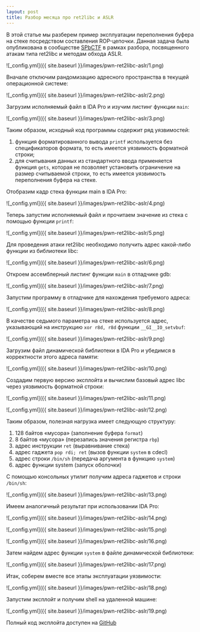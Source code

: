 ```yaml
---
layout: post
title: Разбор месяца про ret2libc и ASLR
---
```


В этой статье мы разберем пример эксплуатации переполнения буфера на стеке посредством составления ROP-цепочки. Данная задача была опубликована в сообществе [SPbCTF](https://pwn.spbctf.ru/tasks) в рамках разбора, посвященного атакам типа ret2libc и методам обхода ASLR.

![_config.yml]({{ site.baseurl }}/images/pwn-ret2libc-aslr/1.png)

Вначале отключим рандомизацию адресного пространства в текущей операционной системе:

![_config.yml]({{ site.baseurl }}/images/pwn-ret2libc-aslr/2.png)

Загрузим исполняемый файл в IDA Pro и изучим листинг функции `main`:

![_config.yml]({{ site.baseurl }}/images/pwn-ret2libc-aslr/3.png)

Таким образом, исходный код программы содержит ряд уязвимостей:

1) функция форматированного вывода `printf` используется без спецификаторов формата, то есть имеется уязвимость форматной строки;
2) для считывания данных из стандартного ввода применяется функция `gets`, которая не позволяет установить ограничение на размер считываемой строки, то есть имеется уязвимость переполнения буфера на стеке.

Отобразим кадр стека функции main в IDA Pro:

![_config.yml]({{ site.baseurl }}/images/pwn-ret2libc-aslr/4.png)

Теперь запустим исполняемый файл и прочитаем значение из стека с помощью функции `printf`:

![_config.yml]({{ site.baseurl }}/images/pwn-ret2libc-aslr/5.png)

Для проведения атаки ret2libc необходимо получить адрес какой-либо функции из библиотеки libc:

![_config.yml]({{ site.baseurl }}/images/pwn-ret2libc-aslr/6.png)

Откроем ассемблерный листинг функции `main` в отладчике gdb:

![_config.yml]({{ site.baseurl }}/images/pwn-ret2libc-aslr/7.png)

Запустим программу в отладчике для нахождения требуемого адреса:

![_config.yml]({{ site.baseurl }}/images/pwn-ret2libc-aslr/8.png)

В качестве седьмого параметра на стеке используется адрес, указывающий на инструкцию `xor r8d, r8d` функции `__GI__IO_setvbuf`:

![_config.yml]({{ site.baseurl }}/images/pwn-ret2libc-aslr/9.png)

Загрузим файл динамической библиотеки в IDA Pro и убедимся в корректности этого адреса памяти:

![_config.yml]({{ site.baseurl }}/images/pwn-ret2libc-aslr/10.png)

Создадим первую версию эксплойта и вычислим базовый адрес libc через уязвимость форматной строки:

![_config.yml]({{ site.baseurl }}/images/pwn-ret2libc-aslr/11.png)

![_config.yml]({{ site.baseurl }}/images/pwn-ret2libc-aslr/12.png)

Таким образом, полезная нагрузка имеет следующую структуру:

1) 128 байтов «‎мусора» (заполнение буфера `format`)
2) 8 байтов «‎мусора» (перезапись значения регистра `rbp`)
3) адрес инструкции `ret` (выравнивание стека)
4) адрес гаджета `pop rdi; ret` (вызов функции `system` в cdecl)
5) адрес строки `/bin/sh` (передача аргумента в функцию `system`)
6) адрес функции system (запуск оболочки)

С помощью консольных утилит получим адреса гаджетов и строки `/bin/sh`:

![_config.yml]({{ site.baseurl }}/images/pwn-ret2libc-aslr/13.png)

Имеем аналогичный результат при использовании IDA Pro:

![_config.yml]({{ site.baseurl }}/images/pwn-ret2libc-aslr/14.png)

![_config.yml]({{ site.baseurl }}/images/pwn-ret2libc-aslr/15.png)

![_config.yml]({{ site.baseurl }}/images/pwn-ret2libc-aslr/16.png)

Затем найдем адрес функции `system` в файле динамической библиотеки:

![_config.yml]({{ site.baseurl }}/images/pwn-ret2libc-aslr/17.png)

Итак, соберем вместе все этапы эксплуатации уязвимости:

![_config.yml]({{ site.baseurl }}/images/pwn-ret2libc-aslr/18.png)

Запустим эксплойт и получим shell на удаленной машине:

![_config.yml]({{ site.baseurl }}/images/pwn-ret2libc-aslr/19.png)

Полный код эксплойта доступен на [GitHub](https://github.com/Tecatech/information-security-training/blob/main/2020/SPbCTF/Binary%20Exploitation/ret2libc_ASLR/cleaker/cleaker_exploit.py)